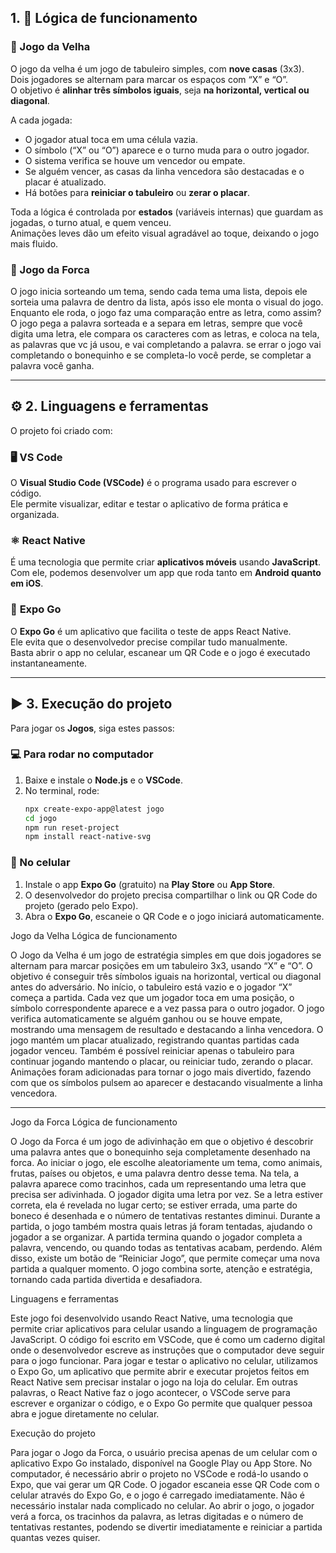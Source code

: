 
## 1. 🧩 Lógica de funcionamento

### 🧠 Jogo da Velha

O jogo da velha é um jogo de tabuleiro simples, com **nove casas** (3x3).  
Dois jogadores se alternam para marcar os espaços com “X” e “O”.  
O objetivo é **alinhar três símbolos iguais**, seja **na horizontal, vertical ou diagonal**.

A cada jogada:
- O jogador atual toca em uma célula vazia.
- O símbolo (“X” ou “O”) aparece e o turno muda para o outro jogador.
- O sistema verifica se houve um vencedor ou empate.
- Se alguém vencer, as casas da linha vencedora são destacadas e o placar é atualizado.
- Há botões para **reiniciar o tabuleiro** ou **zerar o placar**.

Toda a lógica é controlada por **estados** (variáveis internas) que guardam as jogadas, o turno atual, e quem venceu.  
Animações leves dão um efeito visual agradável ao toque, deixando o jogo mais fluido.



### 🧠 Jogo da Forca

O jogo inicia sorteando um tema, sendo cada tema uma lista, depois ele sorteia uma palavra de dentro da lista, após isso ele monta o visual do jogo.
Enquanto ele roda, o jogo faz uma comparação entre as letra, como assim? O jogo pega a palavra sorteada e a separa em letras, 
sempre que você digita uma letra, ele compara os caracteres com as letras, e coloca na tela, as palavras que vc já usou, e vai completando a palavra.
se errar o jogo vai completando o bonequinho e se completa-lo você perde, se completar a palavra você ganha.

---

## ⚙️ 2. Linguagens e ferramentas

O projeto foi criado com:

### 🖥️ **VS Code**
O **Visual Studio Code (VSCode)** é o programa usado para escrever o código.  
Ele permite visualizar, editar e testar o aplicativo de forma prática e organizada.

### ⚛️ **React Native**
É uma tecnologia que permite criar **aplicativos móveis** usando **JavaScript**.  
Com ele, podemos desenvolver um app que roda tanto em **Android quanto em iOS**.

### 🚀 **Expo Go**
O **Expo Go** é um aplicativo que facilita o teste de apps React Native.  
Ele evita que o desenvolvedor precise compilar tudo manualmente.  
Basta abrir o app no celular, escanear um QR Code e o jogo é executado instantaneamente.

---


## ▶️ 3. Execução do projeto

Para jogar os **Jogos**, siga estes passos:

### 💻 Para rodar no computador
1. Baixe e instale o **Node.js** e o **VSCode**.  
2. No terminal, rode:
   ```bash
   npx create-expo-app@latest jogo
   cd jogo
   npm run reset-project
   npm install react-native-svg

### 📱 No celular
1. Instale o app **Expo Go** (gratuito) na **Play Store** ou **App Store**.  
2. O desenvolvedor do projeto precisa compartilhar o link ou QR Code do projeto (gerado pelo Expo).  
3. Abra o **Expo Go**, escaneie o QR Code e o jogo iniciará automaticamente.  




Jogo da Velha 
Lógica de funcionamento

O Jogo da Velha é um jogo de estratégia simples em que dois jogadores se alternam para marcar posições em um tabuleiro 3x3, usando “X” e “O”. O objetivo é conseguir três símbolos iguais na horizontal, vertical ou diagonal antes do adversário.
No início, o tabuleiro está vazio e o jogador “X” começa a partida. Cada vez que um jogador toca em uma posição, o símbolo correspondente aparece e a vez passa para o outro jogador. O jogo verifica automaticamente se alguém ganhou ou se houve empate, mostrando uma mensagem de resultado e destacando a linha vencedora.
O jogo mantém um placar atualizado, registrando quantas partidas cada jogador venceu. Também é possível reiniciar apenas o tabuleiro para continuar jogando mantendo o placar, ou reiniciar tudo, zerando o placar. Animações foram adicionadas para tornar o jogo mais divertido, fazendo com que os símbolos pulsem ao aparecer e destacando visualmente a linha vencedora.





----------------------------------------------------------------------------------------------------------------------------------------------------------------------------------------------------------------------------------------------------------------------------------------------







Jogo da Forca 
Lógica de funcionamento

O Jogo da Forca é um jogo de adivinhação em que o objetivo é descobrir uma palavra antes que o bonequinho seja completamente desenhado na forca. Ao iniciar o jogo, ele escolhe aleatoriamente um tema, como animais, frutas, países ou objetos,
e uma palavra dentro desse tema. Na tela, a palavra aparece como tracinhos, cada um representando uma letra que precisa ser adivinhada. O jogador digita uma letra por vez. Se a letra estiver correta, ela é revelada no lugar certo;
se estiver errada, uma parte do boneco é desenhada e o número de tentativas restantes diminui. Durante a partida, o jogo também mostra quais letras já foram tentadas, ajudando o jogador a se organizar.
A partida termina quando o jogador completa a palavra, vencendo, ou quando todas as tentativas acabam, perdendo. Além disso, existe um botão de “Reiniciar Jogo”, que permite começar uma nova partida a qualquer momento.
O jogo combina sorte, atenção e estratégia, tornando cada partida divertida e desafiadora.

Linguagens e ferramentas

Este jogo foi desenvolvido usando React Native, uma tecnologia que permite criar aplicativos para celular usando a linguagem de programação JavaScript. O código foi escrito em VSCode, que é como um caderno digital onde o desenvolvedor escreve as
instruções que o computador deve seguir para o jogo funcionar. Para jogar e testar o aplicativo no celular, utilizamos o Expo Go, um aplicativo que permite abrir e executar projetos feitos em React Native sem precisar instalar o jogo na loja do celular. 
Em outras palavras, o React Native faz o jogo acontecer, o VSCode serve para escrever e organizar o código, e o Expo Go permite que qualquer pessoa abra e jogue diretamente no celular.

Execução do projeto

Para jogar o Jogo da Forca, o usuário precisa apenas de um celular com o aplicativo Expo Go instalado, disponível na Google Play ou App Store. 
No computador, é necessário abrir o projeto no VSCode e rodá-lo usando o Expo, que vai gerar um QR Code. O jogador escaneia esse QR Code com o celular através do Expo Go, e o jogo é carregado imediatamente. 
Não é necessário instalar nada complicado no celular. Ao abrir o jogo, o jogador verá a forca, os tracinhos da palavra, as letras digitadas e o número de tentativas restantes, podendo se divertir imediatamente e reiniciar a partida quantas vezes quiser.
